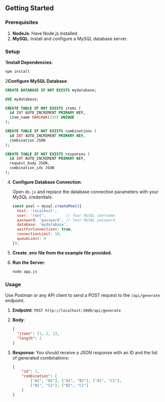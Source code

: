 ## Getting Started

### Prerequisites

1. **NodeJs**: Have Node.js installed.
2. **MySQL**: Install and configure a MySQL database server.

### Setup

1**Install Dependencies**:

   ```bash
   npm install
   ```

2**Configure MySQL Database**:

   ```sql
   CREATE DATABASE IF NOT EXISTS mydatabase;

   USE mydatabase;

   CREATE TABLE IF NOT EXISTS items (
     id INT AUTO_INCREMENT PRIMARY KEY,
     item_name VARCHAR(255) UNIQUE
   );

   CREATE TABLE IF NOT EXISTS combinations (
     id INT AUTO_INCREMENT PRIMARY KEY,
     combination JSON
   );

   CREATE TABLE IF NOT EXISTS responses (
     id INT AUTO_INCREMENT PRIMARY KEY,
     request_body JSON,
     combination_ids JSON
   );
   ```

4. **Configure Database Connection**:

   Open `db.js` and replace the database connection parameters with your MySQL credentials:

   ```javascript
   const pool = mysql.createPool({
     host: 'localhost',
     user: 'root',         // Your MySQL username
     password: 'password', // Your MySQL password
     database: 'mydatabase',
     waitForConnections: true,
     connectionLimit: 10,
     queueLimit: 0
   });
   ```
   
5. **Create .env file from the example file provided.**


6. **Run the Server**:

   ```bash
   node app.js
   ```

### Usage

Use Postman or any API client to send a POST request to the `/api/generate` endpoint.

1. **Endpoint**: `POST http://localhost:3000/api/generate`
2. **Body**:
   ```json
   {
     "items": [1, 2, 1],
     "length": 2
   }
   ```

3. **Response**:
   You should receive a JSON response with an ID and the list of generated combinations:
   ```json
   {
       "id": 1,
       "combination": [
           ["A1", "B1"], ["A1", "B2"], ["A1", "C1"],
           ["B1", "C1"], ["B2", "C1"]
       ]
   }
   ```